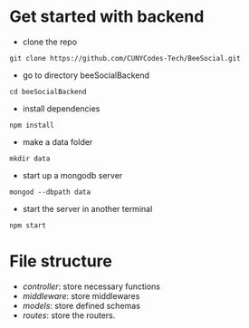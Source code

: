 # Get started with backend

- clone the repo
```
git clone https://github.com/CUNYCodes-Tech/BeeSocial.git

```
- go to directory beeSocialBackend
```
cd beeSocialBackend
```
- install dependencies
```
npm install
```
- make a data folder
```
mkdir data
```
- start up a mongodb server
```
mongod --dbpath data
```
- start the server in another terminal
```
npm start
```

# File structure
- *controller*: store necessary functions
- *middleware*: store middlewares
- *models*: store defined schemas
- *routes*: store the routers.